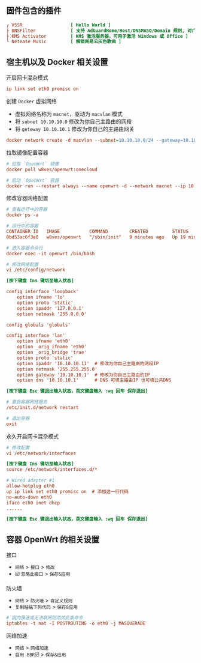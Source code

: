 
## 固件包含的插件
```ini
┌ VSSR                  [ Hello World ]  
├ DNSFilter             [ 支持 AdGuardHome/Host/DNSMASQ/Domain 规则, 对广告进行过滤 ]
├ KMS Activator         [ KMS 激活服务器，可用于激活 Windows 或 Office ]  
└ Netease Music         [ 解锁网易云灰色歌曲 ]
```




## 宿主机以及 Docker 相关设置
开启网卡混杂模式
```ini
ip link set eth0 promisc on
```
创建 `Docker` 虚拟网络  

- 虚拟网络名称为 `macnet`，驱动为 `macvlan` 模式  
- 将 `subnet 10.10.10.0`  修改为你自己主路由的网段  
- 将 `geteway 10.10.10.1` 修改为你自己的主路由网关
```ini
docker network create -d macvlan --subnet=10.10.10.0/24 --gateway=10.10.10.1 -o parent=eth0 macnet
```

拉取镜像配置容器
```ini
# 拉取 `OpenWrt` 镜像
docker pull w8ves/openwrt:onecloud

# 启动 `OpenWrt` 容器
docker run --restart always --name openwrt -d --network macnet --ip 10.10.10.11 --privileged w8ves/openwrt:onecloud /sbin/init
```

修改容器网络配置
```ini
# 查看运行中的容器
docker ps -a

# 运行中的容器
CONTAINER ID   IMAGE           COMMAND        CREATED         STATUS        PORTS     NAMES
0bd53ac6f3e8   w8ves/openwrt   "/sbin/init"   9 minutes ago   Up 19 minutes           openwrt

# 进入容器命令行
docker exec -it openwrt /bin/bash

# 修改网络配置
vi /etc/config/network
```
```ini
[按下键盘 Ins 键切至输入状态]

config interface 'loopback'
	option ifname 'lo'
	option proto 'static'
	option ipaddr '127.0.0.1'
	option netmask '255.0.0.0'

config globals 'globals'

config interface 'lan'
	option ifname 'eth0'
	option _orig_ifname 'eth0'
	option _orig_bridge 'true'
	option proto 'static'
	option ipaddr '10.10.10.11'  # 修改为你自己主路由的网段IP
	option netmask '255.255.255.0'
	option gateway '10.10.10.1'  # 修改为你自己主路由的IP
	option dns '10.10.10.1'      # DNS 可填主路由IP 也可填公共DNS

[按下键盘 Esc 键退出输入状态，英文键盘输入 :wq 回车 保存退出]
```
```ini
# 重启容器网络服务
/etc/init.d/network restart

# 退出容器
exit
```

永久开启网卡混杂模式
```ini
# 修改配置
vi /etc/network/interfaces
```
```ini
[按下键盘 Ins 键切至输入状态]
source /etc/network/interfaces.d/*

# Wired adapter #1
allow-hotplug eth0
up ip link set eth0 promisc on  # 添加这一行代码
no-auto-down eth0
iface eth0 inet dhcp
......

[按下键盘 Esc 键退出输入状态，英文键盘输入 :wq 回车 保存退出]
```

## 容器 OpenWrt 的相关设置

接口

- `网络` > `接口` > `修改`  
- ☑️ `忽略此接口` > `保存&应用` 

防火墙
- `网络` > `防火墙` > `自定义规则`  
- `复制粘贴下列代码` > `保存&应用` 
```ini
# 国内慢速或无法联网则添加此条命令
iptables -t nat -I POSTROUTING -o eth0 -j MASQUERADE
```

网络加速
- `网络` > `网络加速`  
- `启用 BBR`☑️ > `保存&应用` 

